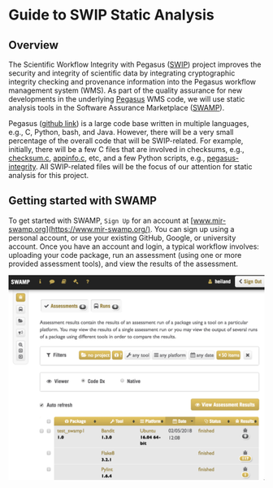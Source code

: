 # Guide to SWIP Static Analysis 

## Overview

The Scientific Workflow Integrity with Pegasus ([SWIP](https://cacr.iu.edu/projects/swip/index.php)) project improves the security and integrity of 
scientific data by integrating cryptographic integrity checking and provenance information into the Pegasus workflow 
management system (WMS). As part of the quality assurance for new developments in the underlying 
[Pegasus](https://pegasus.isi.edu/) WMS code, we will use static analysis tools in the Software Assurance 
Marketplace ([SWAMP](https://continuousassurance.org/)).

Pegasus ([github link](https://github.com/pegasus-isi/pegasus)) is a large code base written in multiple languages, e.g., 
C, Python, bash, and Java. However, there will be a very small percentage of the overall code that will be SWIP-related. 
For example, initially, there will be a few C files that are involved in checksums, e.g., 
[checksum.c](https://github.com/pegasus-isi/pegasus/blob/master/src/tools/pegasus-kickstart/checksum.c),
[appinfo.c](https://github.com/pegasus-isi/pegasus/blob/master/src/tools/pegasus-kickstart/appinfo.c), etc,
and a few Python scripts, e.g., [pegasus-integrity](https://github.com/pegasus-isi/pegasus/blob/master/bin/pegasus-integrity).
All SWIP-related files will be the focus of our attention for static analysis for this project.

## Getting started with SWAMP

To get started with SWAMP, ```Sign Up``` for an account at [www.mir-swamp.org](https://www.mir-swamp.org/). You can sign 
up using a personal account, or use your existing GitHub, Google, or university account. Once you have an account and login,
a typical workflow involves: uploading your code package, run an assessment (using one or more provided assessment tools), and
view the results of the assessment.

![alt text](https://github.com/IU-CACR/SWIP/blob/master/static_analysis/images/swamp_assessment1.png "Example assessment in SWAMP")
